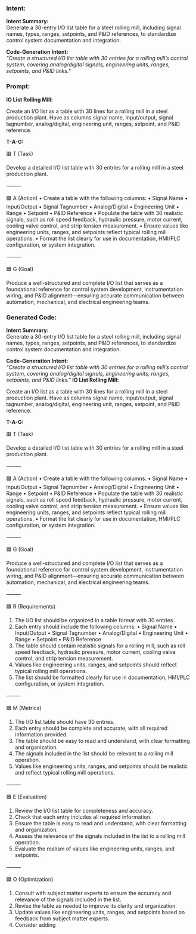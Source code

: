 ### Intent:
**Intent Summary:**  
Generate a 30-entry I/O list table for a steel rolling mill, including signal names, types, ranges, setpoints, and P&ID references, to standardize control system documentation and integration.  

**Code-Generation Intent:**  
*"Create a structured I/O list table with 30 entries for a rolling mill’s control system, covering analog/digital signals, engineering units, ranges, setpoints, and P&ID links."*

### Prompt:
**IO List Rolling Mill:**

Create an I/O list as a table with 30 lines for a rolling mill in a steel production plant. Have as columns signal name, input/output, signal tagnumber, analog/digital, engineering unit, ranges, setpoint, and P&ID reference.

**T-A-G:**

🟥 T (Task)

Develop a detailed I/O list table with 30 entries for a rolling mill in a steel production plant.

⸻

🟩 A (Action)
	•	Create a table with the following columns:
	•	Signal Name
	•	Input/Output
	•	Signal Tagnumber
	•	Analog/Digital
	•	Engineering Unit
	•	Range
	•	Setpoint
	•	P&ID Reference
	•	Populate the table with 30 realistic signals, such as roll speed feedback, hydraulic pressure, motor current, cooling valve control, and strip tension measurement.
	•	Ensure values like engineering units, ranges, and setpoints reflect typical rolling mill operations.
	•	Format the list clearly for use in documentation, HMI/PLC configuration, or system integration.

⸻

🟦 G (Goal)

Produce a well-structured and complete I/O list that serves as a foundational reference for control system development, instrumentation wiring, and P&ID alignment—ensuring accurate communication between automation, mechanical, and electrical engineering teams.

### Generated Code:
**Intent Summary:**  
Generate a 30-entry I/O list table for a steel rolling mill, including signal names, types, ranges, setpoints, and P&ID references, to standardize control system documentation and integration.  

**Code-Generation Intent:**  
*"Create a structured I/O list table with 30 entries for a rolling mill’s control system, covering analog/digital signals, engineering units, ranges, setpoints, and P&ID links."*
**IO List Rolling Mill:**

Create an I/O list as a table with 30 lines for a rolling mill in a steel production plant. Have as columns signal name, input/output, signal tagnumber, analog/digital, engineering unit, ranges, setpoint, and P&ID reference.

**T-A-G:**

🟥 T (Task)

Develop a detailed I/O list table with 30 entries for a rolling mill in a steel production plant.

⸻

🟩 A (Action)
	•	Create a table with the following columns:
	•	Signal Name
	•	Input/Output
	•	Signal Tagnumber
	•	Analog/Digital
	•	Engineering Unit
	•	Range
	•	Setpoint
	•	P&ID Reference
	•	Populate the table with 30 realistic signals, such as roll speed feedback, hydraulic pressure, motor current, cooling valve control, and strip tension measurement.
	•	Ensure values like engineering units, ranges, and setpoints reflect typical rolling mill operations.
	•	Format the list clearly for use in documentation, HMI/PLC configuration, or system integration.

⸻

🟦 G (Goal)

Produce a well-structured and complete I/O list that serves as a foundational reference for control system development, instrumentation wiring, and P&ID alignment—ensuring accurate communication between automation, mechanical, and electrical engineering teams.

⸻

🟦 R (Requirements)

1.	The I/O list should be organized in a table format with 30 entries.
2.	Each entry should include the following columns:
	•	Signal Name
	•	Input/Output
	•	Signal Tagnumber
	•	Analog/Digital
	•	Engineering Unit
	•	Range
	•	Setpoint
	•	P&ID Reference
3.	The table should contain realistic signals for a rolling mill, such as roll speed feedback, hydraulic pressure, motor current, cooling valve control, and strip tension measurement.
4.	Values like engineering units, ranges, and setpoints should reflect typical rolling mill operations.
5.	The list should be formatted clearly for use in documentation, HMI/PLC configuration, or system integration.

⸻

🟦 M (Metrics)

1.	The I/O list table should have 30 entries.
2.	Each entry should be complete and accurate, with all required information provided.
3.	The table should be easy to read and understand, with clear formatting and organization.
4.	The signals included in the list should be relevant to a rolling mill operation.
5.	Values like engineering units, ranges, and setpoints should be realistic and reflect typical rolling mill operations.

⸻

🟦 E (Evaluation)

1.	Review the I/O list table for completeness and accuracy.
2.	Check that each entry includes all required information.
3.	Ensure the table is easy to read and understand, with clear formatting and organization.
4.	Assess the relevance of the signals included in the list to a rolling mill operation.
5.	Evaluate the realism of values like engineering units, ranges, and setpoints.

⸻

🟦 O (Optimization)

1.	Consult with subject matter experts to ensure the accuracy and relevance of the signals included in the list.
2.	Revise the table as needed to improve its clarity and organization.
3.	Update values like engineering units, ranges, and setpoints based on feedback from subject matter experts.
4.	Consider adding

